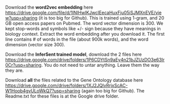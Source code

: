 Download the **word2vec embedding** here https://drive.google.com/file/d/1lNIHwIKJwcIEecaHuxFju05iSJMXnEVE/view?usp=sharing
(it is too big for Github). This is trained using 1-gram, and 20 GB open access papers on Pubmed. The word vector dimension is 300. We kept stop-words and symbols like +/- sign because they have meanings in biology context. 
Extract the word embedding after you download it. The first line contains # of words in the file (about 900k words), and the word dimension (vector size 300). 

Download the **InferSent trained model**, download the 2 files here https://drive.google.com/drive/folders/1P6CDYtSn9aEy4n21bJZUzDO3e63Ir0Cr?usp=sharing. You do not need to untar anything. Leave them the way they are. 

Download **all** the files related to the Gene Ontology database here https://drive.google.com/drive/folders/1XJ2JQlvRrjxScAC-W1Hoob4gvULoWkQ7?usp=sharing (again too big for Github). The Readme.txt for these files is at the Google drive folder. 
